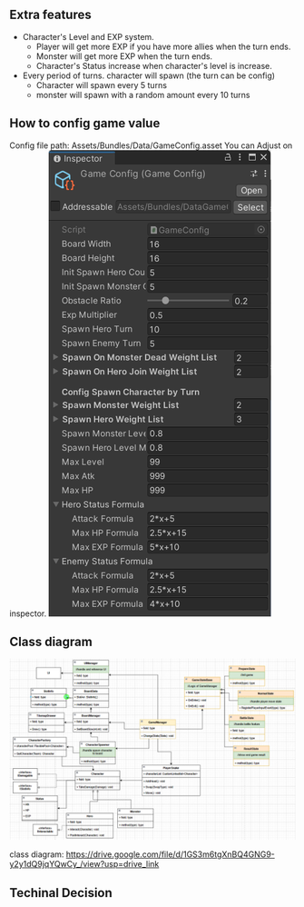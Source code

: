 ## Extra features

- Character's Level and EXP system.
   - Player will get more EXP if you have more allies when the turn ends.
   - Monster will get more EXP when the turn ends.
   - Character's Status increase when character's level is increase.
- Every period of turns. character will spawn (the turn can be config)
   - Character will spawn every 5 turns
   - monster will spawn with a random amount every 10 turns

## How to config game value
Config file path:
Assets/Bundles/Data/GameConfig.asset
You can Adjust on inspector.
![Config](document/img/config.jpg)

## Class diagram
![Class Diagram](document/img/class-diagram.jpg)

class diagram:
https://drive.google.com/file/d/1GS3m6tgXnBQ4GNG9-y2y1dQ9jqYQwCy_/view?usp=drive_link

## Techinal Decision

